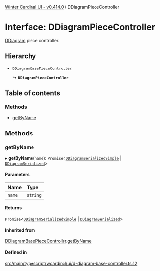 [Winter Cardinal UI - v0.414.0](../index.md) / DDiagramPieceController

# Interface: DDiagramPieceController

[DDiagram](../classes/DDiagram.md) piece controller.

## Hierarchy

- [`DDiagramBasePieceController`](DDiagramBasePieceController.md)

  ↳ **`DDiagramPieceController`**

## Table of contents

### Methods

- [getByName](DDiagramPieceController.md#getbyname)

## Methods

### getByName

▸ **getByName**(`name`): `Promise`\<[`DDiagramSerializedSimple`](DDiagramSerializedSimple.md) \| [`DDiagramSerialized`](DDiagramSerialized.md)\>

#### Parameters

| Name | Type |
| :------ | :------ |
| `name` | `string` |

#### Returns

`Promise`\<[`DDiagramSerializedSimple`](DDiagramSerializedSimple.md) \| [`DDiagramSerialized`](DDiagramSerialized.md)\>

#### Inherited from

[DDiagramBasePieceController](DDiagramBasePieceController.md).[getByName](DDiagramBasePieceController.md#getbyname)

#### Defined in

[src/main/typescript/wcardinal/ui/d-diagram-base-controller.ts:12](https://github.com/winter-cardinal/winter-cardinal-ui/blob/v0.414.0/src/main/typescript/wcardinal/ui/d-diagram-base-controller.ts#L12)
